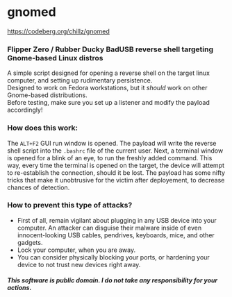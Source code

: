 # gnomed
https://codeberg.org/chillz/gnomed

### Flipper Zero / Rubber Ducky BadUSB reverse shell targeting Gnome-based Linux distros

A simple script designed for opening a reverse shell on the target linux computer, and setting up rudimentary persistence.<br>
Designed to work on Fedora workstations, but it *should* work on other Gnome-based distributions.<br>
Before testing, make sure you set up a listener and modify the payload accordingly!<br>

### How does this work:
The `ALT+F2` GUI run window is opened. The payload will write the reverse shell script into the `.bashrc` file of the current user. Next, a terminal window is opened for a blink of an eye, to run the freshly added command. This way, every time the terminal is opened on the target, the device will attempt to re-establish the connection, should it be lost. The payload has some nifty tricks that make it unobtrusive for the victim after deployement, to decrease chances of detection.

### How to prevent this type of attacks?
- First of all, remain vigilant about plugging in any USB device into your computer. An attacker can disguise their malware inside of even innocent-looking USB cables, pendrives, keyboards, mice, and other gadgets.
- Lock your computer, when you are away.
- You can consider physically blocking your ports, or hardening your device to not trust new devices right away.

##### This software is public domain. I do not take any responsibility for your actions.
